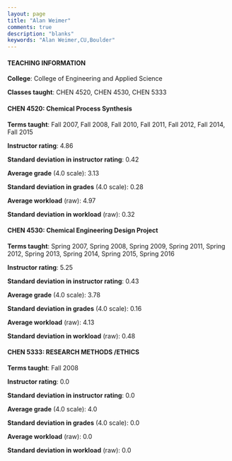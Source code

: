 ```yaml
---
layout: page
title: "Alan Weimer" 
comments: true
description: "blanks"
keywords: "Alan Weimer,CU,Boulder"
---
```

<head>
<script src="https://ajax.googleapis.com/ajax/libs/jquery/2.1.3/jquery.min.js"></script>
<script src="https://dl.dropboxusercontent.com/s/pc42nxpaw1ea4o9/highcharts.js?dl=0"></script>
<!-- <script src="../assets/js/highcharts.js"></script> -->
<style type="text/css">@font-face {
	font-family: "Bebas Neue";
	src: url(https://www.filehosting.org/file/details/544349/BebasNeue Regular.otf) format("opentype");
	}
	h1.Bebas { 
		font-family: "Bebas Neue", Verdana, Tahoma;
	}
</style>
</head>
	   
#### TEACHING INFORMATION

**College**: College of Engineering and Applied Science

**Classes taught**: CHEN 4520, CHEN 4530, CHEN 5333

#### CHEN 4520: Chemical Process Synthesis

**Terms taught**: Fall 2007, Fall 2008, Fall 2010, Fall 2011, Fall 2012, Fall 2014, Fall 2015

**Instructor rating**: 4.86

**Standard deviation in instructor rating**: 0.42

**Average grade** (4.0 scale): 3.13

**Standard deviation in grades** (4.0 scale): 0.28

**Average workload** (raw): 4.97

**Standard deviation in workload** (raw): 0.32

#### CHEN 4530: Chemical Engineering Design Project

**Terms taught**: Spring 2007, Spring 2008, Spring 2009, Spring 2011, Spring 2012, Spring 2013, Spring 2014, Spring 2015, Spring 2016

**Instructor rating**: 5.25

**Standard deviation in instructor rating**: 0.43

**Average grade** (4.0 scale): 3.78

**Standard deviation in grades** (4.0 scale): 0.16

**Average workload** (raw): 4.13

**Standard deviation in workload** (raw): 0.48

#### CHEN 5333: RESEARCH METHODS /ETHICS

**Terms taught**: Fall 2008

**Instructor rating**: 0.0

**Standard deviation in instructor rating**: 0.0

**Average grade** (4.0 scale): 4.0

**Standard deviation in grades** (4.0 scale): 0.0

**Average workload** (raw): 0.0

**Standard deviation in workload** (raw): 0.0

